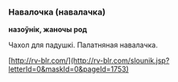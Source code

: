 ### Навалочка (навалачка)
**назоўнік, жаночы род**

Чахол для падушкі. Палатняная навалачка.

<a rel="author">[http://rv-blr.com/](http://rv-blr.com/slounik.jsp?letterId=0&maskId=0&pageId=1753)</a>

